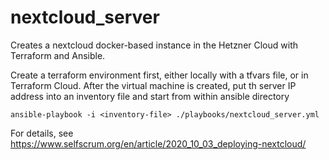 # nextcloud_server

Creates a nextcloud docker-based instance in the Hetzner Cloud with Terraform and Ansible.

Create a terraform environment first, either locally with a tfvars file, or in Terraform Cloud.
After the virtual machine is created, put th server IP address into an inventory file and start from within ansible directory

    ansible-playbook -i <inventory-file> ./playbooks/nextcloud_server.yml
    
    
For details, see https://www.selfscrum.org/en/article/2020_10_03_deploying-nextcloud/
